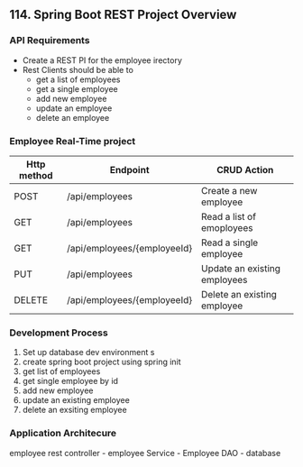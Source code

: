 ## 114. Spring Boot REST Project Overview

### API Requirements 
* Create a REST PI for the employee irectory 
* Rest Clients should be able to 
  * get a list of employees 
  * get a single employee 
  * add new employee
  * update an employee
  * delete an employee

### Employee Real-Time project
| Http method | Endpoint                    | CRUD Action                  |
|-------------|-----------------------------|------------------------------|
| POST        | /api/employees              | Create a new employee        |
| GET         | /api/employees              | Read a list of emoployees    |
| GET         | /api/employees/{employeeId} | Read a single employee       |
| PUT         | /api/employees              | Update an existing employees |
| DELETE      | /api/employees/{employeeId} | Delete an existing employee  |

### Development Process 
1. Set up database dev environment s
2. create spring boot project using spring init
3. get list of employees 
4. get single employee by id 
5. add new employee
6. update an existing employee
7. delete an exsiting employee 

### Application Architecure 
employee rest controller - employee Service - Employee DAO - database

